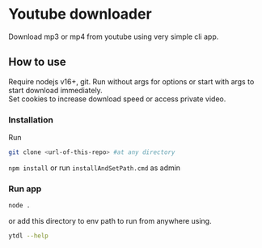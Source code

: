 # Youtube downloader

Download mp3 or mp4 from youtube using very simple cli app.

## How to use

Require nodejs v16+, git.
Run without args for options or start with args to start download immediately.  
Set cookies to increase download speed or access private video.

### Installation

Run
```sh
git clone <url-of-this-repo> #at any directory
```
`npm install` or run `installAndSetPath.cmd` as admin

### Run app

```sh
node .
```

or add this directory to env path to run from anywhere using.

```sh
ytdl --help
```
